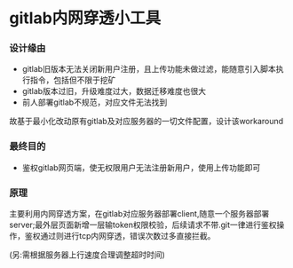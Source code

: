 # gitlab内网穿透小工具

### 设计缘由
* gitlab旧版本无法关闭新用户注册，且上传功能未做过滤，能随意引入脚本执行指令，包括但不限于挖矿
* gitlab版本过旧，升级难度过大，数据迁移难度也很大
* 前人部署gitlab不规范，对应文件无法找到

故基于最小化改动原有gitlab及对应服务器的一切文件配置，设计该workaround

### 最终目的
* 鉴权gitlab网页端，使无权限用户无法注册新用户，使用上传功能即可
### 原理
主要利用内网穿透方案，在gitlab对应服务器部署client,随意一个服务器部署server;最外层页面新增一层输token权限校验，后续请求不带.git一律进行鉴权操作，鉴权通过则进行tcp内网穿透，错误次数过多直接拦截。

(另:需根据服务器上行速度合理调整超时时间)